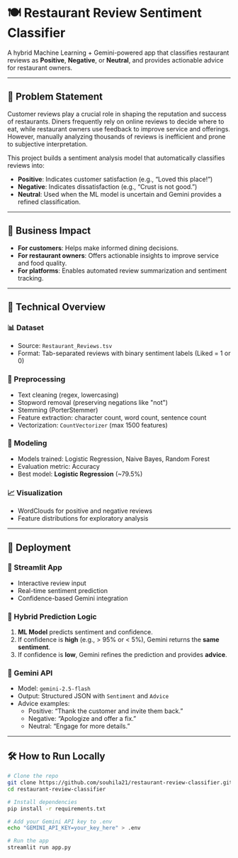 # 🍽️ Restaurant Review Sentiment Classifier

A hybrid Machine Learning + Gemini-powered app that classifies restaurant reviews as **Positive**, **Negative**, or **Neutral**, and provides actionable advice for restaurant owners.

---

## 📌 Problem Statement

Customer reviews play a crucial role in shaping the reputation and success of restaurants. Diners frequently rely on online reviews to decide where to eat, while restaurant owners use feedback to improve service and offerings. However, manually analyzing thousands of reviews is inefficient and prone to subjective interpretation.

This project builds a sentiment analysis model that automatically classifies reviews into:

- **Positive**: Indicates customer satisfaction (e.g., “Loved this place!”)
- **Negative**: Indicates dissatisfaction (e.g., “Crust is not good.”)
- **Neutral**: Used when the ML model is uncertain and Gemini provides a refined classification.

---

## 🎯 Business Impact

- **For customers**: Helps make informed dining decisions.
- **For restaurant owners**: Offers actionable insights to improve service and food quality.
- **For platforms**: Enables automated review summarization and sentiment tracking.

---

## 🧠 Technical Overview

### 📊 Dataset
- Source: `Restaurant_Reviews.tsv`
- Format: Tab-separated reviews with binary sentiment labels (Liked = 1 or 0)

### 🧹 Preprocessing
- Text cleaning (regex, lowercasing)
- Stopword removal (preserving negations like "not")
- Stemming (PorterStemmer)
- Feature extraction: character count, word count, sentence count
- Vectorization: `CountVectorizer` (max 1500 features)

### 🤖 Modeling
- Models trained: Logistic Regression, Naive Bayes, Random Forest
- Evaluation metric: Accuracy
- Best model: **Logistic Regression** (~79.5%)

### 📈 Visualization
- WordClouds for positive and negative reviews
- Feature distributions for exploratory analysis

---

## 🚀 Deployment

### 🔗 Streamlit App
- Interactive review input
- Real-time sentiment prediction
- Confidence-based Gemini integration

### 🔄 Hybrid Prediction Logic
1. **ML Model** predicts sentiment and confidence.
2. If confidence is **high** (e.g., > 95% or < 5%), Gemini returns the **same sentiment**.
3. If confidence is **low**, Gemini refines the prediction and provides **advice**.

### 🧠 Gemini API
- Model: `gemini-2.5-flash`
- Output: Structured JSON with `Sentiment` and `Advice`
- Advice examples:
  - Positive: “Thank the customer and invite them back.”
  - Negative: “Apologize and offer a fix.”
  - Neutral: “Engage for more details.”

---

## 🛠️ How to Run Locally

```bash
# Clone the repo
git clone https://github.com/souhila21/restaurant-review-classifier.git
cd restaurant-review-classifier

# Install dependencies
pip install -r requirements.txt

# Add your Gemini API key to .env
echo "GEMINI_API_KEY=your_key_here" > .env

# Run the app
streamlit run app.py
